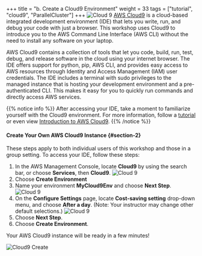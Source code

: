 +++
title = "b. Create a Cloud9 Environment"
weight = 33
tags = ["tutorial", "cloud9", "ParallelCluster"]
+++
![Cloud 9](/images/hpc-aws-parallelcluster-workshop/cloud9.png)
[AWS Cloud9](https://aws.amazon.com/cloud9/) is a cloud-based integrated development environment (IDE) that lets you write, run, and debug your code with just a browser. This workshop uses Cloud9 to introduce you to the AWS Command Line Interface (AWS CLI) without the need to install any software on your laptop.

AWS Cloud9 contains a collection of tools that let you code, build, run, test, debug, and release software in the cloud using your internet browser. The IDE offers support for python, pip, AWS CLI, and provides easy access to AWS resources through Identity and Access Management (IAM) user credentials. The IDE includes a terminal with sudo privileges to the managed instance that is hosting your development environment and a pre-authenticated CLI. This makes it easy for you to quickly run commands and directly access AWS services.

{{% notice info %}}
After accessing your IDE, take a moment to familiarize yourself with the Cloud9 environment. For more information, follow a [tutorial](https://docs.aws.amazon.com/cloud9/latest/user-guide/tutorial.html#tutorial-tour-ide) or even view [Introduction to AWS Cloud9](https://www.youtube.com/watch?v=JDHZOGMMkj8).
{{% /notice %}}

#### Create Your Own AWS Cloud9 Instance {#section-2}

These steps apply to both individual users of this workshop and those in a group setting. To access your IDE, follow these steps:

1. In the AWS Management Console, locate **Cloud9** by using the search bar, or choose **Services**, then **Cloud9**.
![Cloud 9](/images/introductory-steps/cloud9-find.png)
2. Choose **Create Environment**
3. Name your environment **MyCloud9Env** and choose **Next Step**.
![Cloud 9](/images/introductory-steps/cloud9-name.png)
4. On the **Configure Settings** page, locate **Cost-saving setting** drop-down menu, and choose **After a day**. (Note: Your instructor may change other default selections.)
![Cloud 9](/images/introductory-steps/cloud9-defaults.png)
5. Choose **Next Step**.
6. Choose **Create Environment**.

Your AWS Cloud9 instance will be ready in a few minutes!

![Cloud9 Create](/images/introductory-steps/cloud9-create.png)
